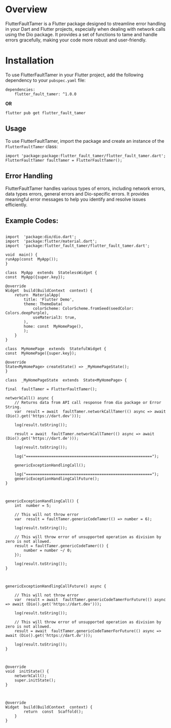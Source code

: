 # Overview

FlutterFaultTamer is a Flutter package designed to streamline error handling in your Dart and Flutter projects, especially when dealing with network calls using the Dio package. It provides a set of functions to tame and handle errors gracefully, making your code more robust and user-friendly.


# Installation

To use FlutterFaultTamer in your Flutter project, add the following dependency to your `pubspec.yaml` file:

    dependencies:
	    flutter_fault_tamer: ^1.0.0
**OR**

    flutter pub get flutter_fault_tamer


## Usage

To use FlutterFaultTamer, import the package and create an instance of the `FlutterFaultTamer` class:

    import 'package:package:flutter_fault_tamer/flutter_fault_tamer.dart';
    FlutterFaultTamer faultTamer = FlutterFaultTamer();

## Error Handling

FlutterFaultTamer handles various types of errors, including network errors, data types errors, general errors and Dio-specific errors. It provides meaningful error messages to help you identify and resolve issues efficiently.

## Example Codes:

```import  'dart:developer';
  
import  'package:dio/dio.dart';
import  'package:flutter/material.dart';
import  'package:flutter_fault_tamer/flutter_fault_tamer.dart';
  
void  main() {
runApp(const  MyApp());
}
  
class  MyApp  extends  StatelessWidget {
const  MyApp({super.key});

@override
Widget  build(BuildContext  context) {
	return  MaterialApp(
		title: 'Flutter Demo',
		theme: ThemeData(
			colorScheme: ColorScheme.fromSeed(seedColor: Colors.deepPurple),
			useMaterial3: true,
		),
		home: const  MyHomePage(),
		);
	}
}

class  MyHomePage  extends  StatefulWidget {
const  MyHomePage({super.key});
  
@override
State<MyHomePage> createState() => _MyHomePageState();
}

class  _MyHomePageState  extends  State<MyHomePage> {

final  faultTamer = FlutterFaultTamer();

networkCall() async {
	// Returns data from API call response from dio package or Error String.
	var  result = await  faultTamer.networkCallTamer(() async => await (Dio().get('https://dart.dev')));

	log(result.toString());

	result = await  faultTamer.networkCallTamer(() async => await (Dio().get('https://dart.de')));

	log(result.toString());  

	log("=======================================================");

	genericExceptionHandlingCall();

	log("=======================================================");
	genericExceptionHandlingCallFuture();
}

  

genericExceptionHandlingCall() {
	int  number = 5;
		
	// This will not throw error
	var  result = faultTamer.genericCodeTamer(() => number = 6);
		
	log(result.toString());

	// This will throw error of unsupported operation as division by zero is not allowed.
	result = faultTamer.genericCodeTamer(() {
		number = number ~/ 0;
	});
		
	log(result.toString());
}

  

genericExceptionHandlingCallFuture() async {

	// This will not throw error
	var  result = await  faultTamer.genericCodeTamerForFuture(() async => await (Dio().get('https://dart.dev')));

	log(result.toString());

	// This will throw error of unsupported operation as division by zero is not allowed.
	result = await  faultTamer.genericCodeTamerForFuture(() async => await (Dio().get('https://dart.dv')));

	log(result.toString());
}

  

@override
void  initState() {
	networkCall();
	super.initState();
}

  

@override
Widget  build(BuildContext  context) {
		return  const  Scaffold();
	}
}
